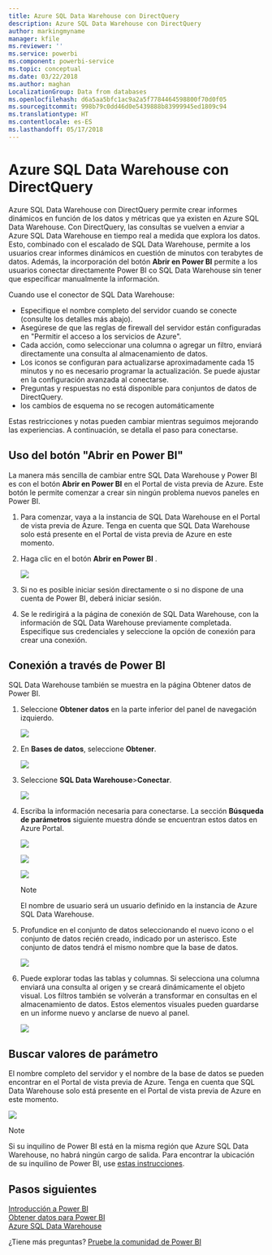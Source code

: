 ```yaml
---
title: Azure SQL Data Warehouse con DirectQuery
description: Azure SQL Data Warehouse con DirectQuery
author: markingmyname
manager: kfile
ms.reviewer: ''
ms.service: powerbi
ms.component: powerbi-service
ms.topic: conceptual
ms.date: 03/22/2018
ms.author: maghan
LocalizationGroup: Data from databases
ms.openlocfilehash: d6a5aa5bfc1ac9a2a5f7784464598800f70d0f05
ms.sourcegitcommit: 998b79c0dd46d0e5439888b83999945ed1809c94
ms.translationtype: HT
ms.contentlocale: es-ES
ms.lasthandoff: 05/17/2018
---
```

# <a name="azure-sql-data-warehouse-with-directquery"></a>Azure SQL Data Warehouse con DirectQuery
Azure SQL Data Warehouse con DirectQuery permite crear informes dinámicos en función de los datos y métricas que ya existen en Azure SQL Data Warehouse. Con DirectQuery, las consultas se vuelven a enviar a Azure SQL Data Warehouse en tiempo real a medida que explora los datos. Esto, combinado con el escalado de SQL Data Warehouse, permite a los usuarios crear informes dinámicos en cuestión de minutos con terabytes de datos. Además, la incorporación del botón **Abrir en Power BI** permite a los usuarios conectar directamente Power BI co SQL Data Warehouse sin tener que especificar manualmente la información.

Cuando use el conector de SQL Data Warehouse:

* Especifique el nombre completo del servidor cuando se conecte (consulte los detalles más abajo).
* Asegúrese de que las reglas de firewall del servidor están configuradas en "Permitir el acceso a los servicios de Azure".
* Cada acción, como seleccionar una columna o agregar un filtro, enviará directamente una consulta al almacenamiento de datos.
* Los iconos se configuran para actualizarse aproximadamente cada 15 minutos y no es necesario programar la actualización.  Se puede ajustar en la configuración avanzada al conectarse.
* Preguntas y respuestas no está disponible para conjuntos de datos de DirectQuery.
* los cambios de esquema no se recogen automáticamente

Estas restricciones y notas pueden cambiar mientras seguimos mejorando las experiencias. A continuación, se detalla el paso para conectarse.

## <a name="using-the-open-in-power-bi-button"></a>Uso del botón "Abrir en Power BI"
La manera más sencilla de cambiar entre SQL Data Warehouse y Power BI es con el botón **Abrir en Power BI** en el Portal de vista previa de Azure. Este botón le permite comenzar a crear sin ningún problema nuevos paneles en Power BI.

1. Para comenzar, vaya a la instancia de SQL Data Warehouse en el Portal de vista previa de Azure. Tenga en cuenta que SQL Data Warehouse solo está presente en el Portal de vista previa de Azure en este momento.
2. Haga clic en el botón **Abrir en Power BI** .
   
    ![](media/service-azure-sql-data-warehouse-with-direct-connect/openinpowerbi.png)
3. Si no es posible iniciar sesión directamente o si no dispone de una cuenta de Power BI, deberá iniciar sesión.
4. Se le redirigirá a la página de conexión de SQL Data Warehouse, con la información de SQL Data Warehouse previamente completada. Especifique sus credenciales y seleccione la opción de conexión para crear una conexión.

## <a name="connecting-through-power-bi"></a>Conexión a través de Power BI
SQL Data Warehouse también se muestra en la página Obtener datos de Power BI. 

1. Seleccione **Obtener datos** en la parte inferior del panel de navegación izquierdo.  
   
    ![](media/service-azure-sql-data-warehouse-with-direct-connect/getdatabutton.png)
2. En **Bases de datos**, seleccione **Obtener**.
   
    ![](media/service-azure-sql-data-warehouse-with-direct-connect/databases.png)
3. Seleccione **SQL Data Warehouse**\>**Conectar**.
   
    ![](media/service-azure-sql-data-warehouse-with-direct-connect/azuresqldatawarehouseconnect.png)
4. Escriba la información necesaria para conectarse. La sección **Búsqueda de parámetros** siguiente muestra dónde se encuentran estos datos en Azure Portal.
   
    ![](media/service-azure-sql-data-warehouse-with-direct-connect/servername.png)
   
    ![](media/service-azure-sql-data-warehouse-with-direct-connect/servernamewithadvanced.png)
   
    ![](media/service-azure-sql-data-warehouse-with-direct-connect/username.png)
   
   > [!NOTE]
   > El nombre de usuario será un usuario definido en la instancia de Azure SQL Data Warehouse.
   > 
   > 
5. Profundice en el conjunto de datos seleccionando el nuevo icono o el conjunto de datos recién creado, indicado por un asterisco. Este conjunto de datos tendrá el mismo nombre que la base de datos.
   
    ![](media/service-azure-sql-data-warehouse-with-direct-connect/dataset2.png)
6. Puede explorar todas las tablas y columnas. Si selecciona una columna enviará una consulta al origen y se creará dinámicamente el objeto visual. Los filtros también se volverán a transformar en consultas en el almacenamiento de datos. Estos elementos visuales pueden guardarse en un informe nuevo y anclarse de nuevo al panel.
   
    ![](media/service-azure-sql-data-warehouse-with-direct-connect/explore3.png)

## <a name="finding-parameter-values"></a>Buscar valores de parámetro
El nombre completo del servidor y el nombre de la base de datos se pueden encontrar en el Portal de vista previa de Azure. Tenga en cuenta que SQL Data Warehouse solo está presente en el Portal de vista previa de Azure en este momento.

![](media/service-azure-sql-data-warehouse-with-direct-connect/azureportal.png)

> [!NOTE]
> Si su inquilino de Power BI está en la misma región que Azure SQL Data Warehouse, no habrá ningún cargo de salida. Para encontrar la ubicación de su inquilino de Power BI, use [estas instrucciones](https://docs.microsoft.com/en-us/power-bi/service-admin-where-is-my-tenant-located).
>

## <a name="next-steps"></a>Pasos siguientes
[Introducción a Power BI](service-get-started.md)  
[Obtener datos para Power BI](service-get-data.md)  
[Azure SQL Data Warehouse](https://azure.microsoft.com/en-us/documentation/services/sql-data-warehouse/)  

¿Tiene más preguntas? [Pruebe la comunidad de Power BI](http://community.powerbi.com/)